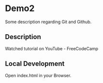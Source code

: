 # Demo2

Some description regarding Git and Github.

## Description

Watched tutorial on YouTube - FreeCodeCamp 

## Local Development

Open index.html in your Browser.